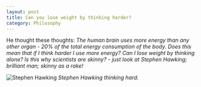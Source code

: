 ```yaml
---
layout: post
title: Can you lose weight by thinking harder?
category: Philosophy
---
```


He thought these thoughts: *The human brain uses more energy than any other organ - 20% of the total energy consumption of the body. Does this mean that if I think harder I use more energy? Can I lose weight by thinking alone? Is this why scientists are skinny? - just look at Stephen Hawking; brilliant man; skinny as a rake!*

![Stephen Hawking](https://zerozero.github.io/images/Stephen-Hawking-AI-248011%20copy.jpg)
*Stephen Hawking thinking hard.*
